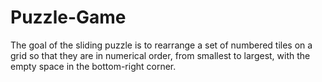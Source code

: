 # Puzzle-Game
The goal of the sliding puzzle is to rearrange a set of numbered tiles on a grid so that they are in numerical order, from smallest to largest, with the empty space  in the bottom-right corner.
